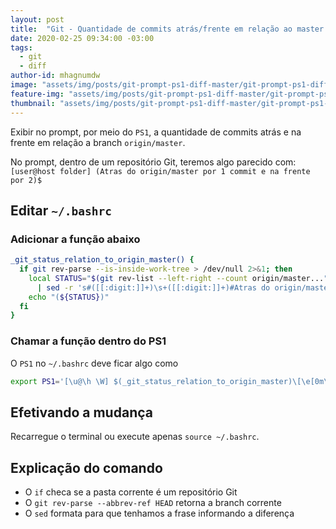 ```yaml
---
layout: post
title:  "Git - Quantidade de commits atrás/frente em relação ao master no prompt"
date: 2020-02-25 09:34:00 -03:00
tags:
  - git
  - diff
author-id: mhagnumdw
image: "assets/img/posts/git-prompt-ps1-diff-master/git-prompt-ps1-diff-master.png"
feature-img: "assets/img/posts/git-prompt-ps1-diff-master/git-prompt-ps1-diff-master.png"
thumbnail: "assets/img/posts/git-prompt-ps1-diff-master/git-prompt-ps1-diff-master.png"
---
```


Exibir no prompt, por meio do `PS1`, a quantidade de commits atrás e na frente em relação a branch `origin/master`.

<!--more-->

No prompt, dentro de um repositório Git, teremos algo parecido com: `[user@host folder] (Atras do origin/master por 1 commit e na frente por 2)$`

## Editar `~/.bashrc`

### Adicionar a função abaixo

```bash
_git_status_relation_to_origin_master() {
  if git rev-parse --is-inside-work-tree > /dev/null 2>&1; then
    local STATUS="$(git rev-list --left-right --count origin/master..."$(git rev-parse --abbrev-ref HEAD)" \
      | sed -r 's#([[:digit:]]+)\s+([[:digit:]]+)#Atras do origin/master por \1 commit e na frente por \2#')"
    echo "(${STATUS})"
  fi
}
```

### Chamar a função dentro do PS1

O `PS1` no `~/.bashrc` deve ficar algo como

```bash
export PS1='[\u@\h \W] $(_git_status_relation_to_origin_master)\[\e[0m\]\$ '
```

## Efetivando a mudança

Recarregue o terminal ou execute apenas `source ~/.bashrc`.

## Explicação do comando

- O `if` checa se a pasta corrente é um repositório Git
- O `git rev-parse --abbrev-ref HEAD` retorna a branch corrente
- O `sed` formata para que tenhamos a frase informando a diferença
